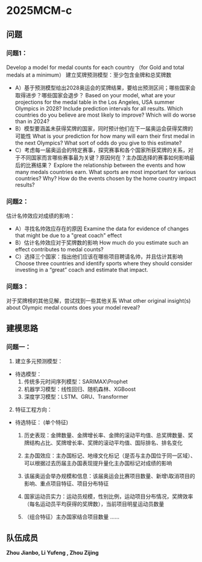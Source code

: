 # 2025MCM-c

## 问题

### 问题1：
Develop a model for medal counts for each country （for Gold and total medals at a minimum）
建立奖牌预测模型：至少包含金牌和总奖牌数
* A）基于预测模型给出2028奥运会的奖牌结果，要给出预测区间；哪些国家会取得进步？哪些国家会退步？
Based on your model, what are your projections for the medal table in the Los Angeles, USA summer Olympics in 2028? Include prediction intervals for all results. Which countries do you believe are most likely to improve? Which will do worse than in 2024? 
* B）模型要涵盖未获得奖牌的国家，同时预计他们在下一届奥运会获得奖牌的可能性
What is your prediction for how many will earn their first medal in the next Olympics? What sort of odds do you give to this estimate?
* C）考虑每一届奥运会的特定赛事，探究赛事和各个国家所获奖牌的关系，对于不同国家而言哪些赛事最为关键？原因何在？主办国选择的赛事如何影响最后的比赛结果？
Explore the relationship between the events and how many medals countries earn. What sports are most important for various countries? Why? How do the events chosen by the home country impact results?  

### 问题2：
估计名帅效应对成绩的影响：
* A）寻找名帅效应存在的原因
Examine the data for evidence of changes that might be due to a "great coach" effect
* B）估计名帅效应对于奖牌数的影响
 How much do you estimate such an effect contributes to medal counts?
* C）选择三个国家：指出他们应该在哪些项目聘请名帅，并且估计其影响
 Choose three countries and identify sports where they should consider investing in a “great” coach and estimate that impact. 

### 问题3：
对于奖牌榜的其他见解，尝试找到一些其他关系
What other original insight(s) about Olympic medal counts does your model reveal? 


## 建模思路

### 问题一：
1. 建立多元预测模型：
  * 待选模型：
    1. 传统多元时间序列模型：SARIMAX\Prophet
    2. 机器学习模型：线性回归、随机森林、XGBoost
    3. 深度学习模型：LSTM、GRU、Transformer

2. 特征工程方向：
 * 待选特征：
    (单个特征)
    1. 历史表现：金牌数量、金牌增长率、金牌的滚动平均值、总奖牌数量、奖牌结构占比、奖牌增长率、奖牌的滚动平均值、国际排名、排名变化
    2. 主办国效应：主办国标记、地缘文化标记（是否与主办国位于同一区域）、可以根据过去历届主办国表现提升量化主办国标记对成绩的影响
    3. 该届奥运会举办规模和信息：该届奥运会比赛项目数量、新增\取消项目的影响、重点项目特征、项目分布特征
    4. 国家运动员实力：运动员规模，性别比例，运动项目分布情况，奖牌效率（每名运动员平均获得的奖牌数），当前项目明星运动员数量

    5. （组合特征）主办国家结合项目数量 ......


## 队伍成员
**Zhou Jianbo, Li Yufeng , Zhou Zijing**